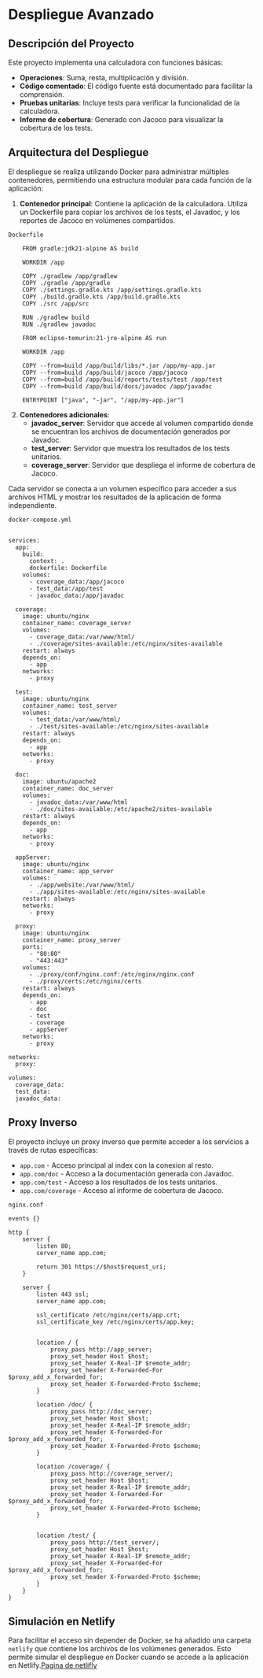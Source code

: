 # Despliegue Avanzado

## Descripción del Proyecto
Este proyecto implementa una calculadora con funciones básicas:
- **Operaciones**: Suma, resta, multiplicación y división.
- **Código comentado**: El código fuente está documentado para facilitar la comprensión.
- **Pruebas unitarias**: Incluye tests para verificar la funcionalidad de la calculadora.
- **Informe de cobertura**: Generado con Jacoco para visualizar la cobertura de los tests.

## Arquitectura del Despliegue
El despliegue se realiza utilizando Docker para administrar múltiples contenedores, permitiendo una estructura modular para cada función de la aplicación:

1. **Contenedor principal**: Contiene la aplicación de la calculadora. Utiliza un Dockerfile para copiar los archivos de los tests, el Javadoc, y los reportes de Jacoco en volúmenes compartidos.

`Dockerfile`

```
    FROM gradle:jdk21-alpine AS build

    WORKDIR /app

    COPY ./gradlew /app/gradlew
    COPY ./gradle /app/gradle
    COPY ./settings.gradle.kts /app/settings.gradle.kts
    COPY ./build.gradle.kts /app/build.gradle.kts
    COPY ./src /app/src 

    RUN ./gradlew build
    RUN ./gradlew javadoc

    FROM eclipse-temurin:21-jre-alpine AS run

    WORKDIR /app

    COPY --from=build /app/build/libs/*.jar /app/my-app.jar
    COPY --from=build /app/build/jacoco /app/jacoco
    COPY --from=build /app/build/reports/tests/test /app/test
    COPY --from=build /app/build/docs/javadoc /app/javadoc

    ENTRYPOINT ["java", "-jar", "/app/my-app.jar"]

```

2. **Contenedores adicionales**:
   - **javadoc_server**: Servidor que accede al volumen compartido donde se encuentran los archivos de documentación generados por Javadoc.
   - **test_server**: Servidor que muestra los resultados de los tests unitarios.
   - **coverage_server**: Servidor que despliega el informe de cobertura de Jacoco.

Cada servidor se conecta a un volumen específico para acceder a sus archivos HTML y mostrar los resultados de la aplicación de forma independiente.


`docker-compose.yml`

```

services:
  app:
    build:
      context: .
      dockerfile: Dockerfile
    volumes:
      - coverage_data:/app/jacoco  
      - test_data:/app/test 
      - javadoc_data:/app/javadoc

  coverage:
    image: ubuntu/nginx
    container_name: coverage_server
    volumes:
      - coverage_data:/var/www/html/
      - ./coverage/sites-available:/etc/nginx/sites-available 
    restart: always
    depends_on:
      - app
    networks:
      - proxy

  test:
    image: ubuntu/nginx
    container_name: test_server
    volumes:
      - test_data:/var/www/html/
      - ./test/sites-available:/etc/nginx/sites-available 
    restart: always
    depends_on:
      - app
    networks:
      - proxy

  doc:
    image: ubuntu/apache2
    container_name: doc_server
    volumes:
      - javadoc_data:/var/www/html
      - ./doc/sites-available:/etc/apache2/sites-available 
    restart: always
    depends_on:
      - app
    networks:
      - proxy

  appServer:
    image: ubuntu/nginx
    container_name: app_server
    volumes:
      - ./app/website:/var/www/html/
      - ./app/sites-available:/etc/nginx/sites-available 
    restart: always
    networks:
      - proxy

  proxy:
    image: ubuntu/nginx
    container_name: proxy_server
    ports:
      - "80:80"
      - "443:443"
    volumes:
      - ./proxy/conf/nginx.conf:/etc/nginx/nginx.conf
      - ./proxy/certs:/etc/nginx/certs
    restart: always
    depends_on:
      - app
      - doc
      - test
      - coverage
      - appServer
    networks:
      - proxy
  
networks:
  proxy:

volumes:
  coverage_data:  
  test_data:
  javadoc_data: 

```


## Proxy Inverso
El proyecto incluye un proxy inverso que permite acceder a los servicios a través de rutas específicas:
- `app.com` - Acceso principal al index con la conexion al resto.
- `app.com/doc` - Acceso a la documentación generada con Javadoc.
- `app.com/test` - Acceso a los resultados de los tests unitarios.
- `app.com/coverage` - Acceso al informe de cobertura de Jacoco.

`nginx.conf`

```
events {}

http {
    server {
        listen 80;
        server_name app.com;

        return 301 https://$host$request_uri;
    }

    server {
        listen 443 ssl;
        server_name app.com;

        ssl_certificate /etc/nginx/certs/app.crt;
        ssl_certificate_key /etc/nginx/certs/app.key;
            

        location / {
            proxy_pass http://app_server;
            proxy_set_header Host $host;
            proxy_set_header X-Real-IP $remote_addr;
            proxy_set_header X-Forwarded-For $proxy_add_x_forwarded_for;
            proxy_set_header X-Forwarded-Proto $scheme;
        }

        location /doc/ {
            proxy_pass http://doc_server;
            proxy_set_header Host $host;
            proxy_set_header X-Real-IP $remote_addr;
            proxy_set_header X-Forwarded-For $proxy_add_x_forwarded_for;
            proxy_set_header X-Forwarded-Proto $scheme;
        }

        location /coverage/ {
            proxy_pass http://coverage_server/;
            proxy_set_header Host $host;
            proxy_set_header X-Real-IP $remote_addr;
            proxy_set_header X-Forwarded-For $proxy_add_x_forwarded_for;
            proxy_set_header X-Forwarded-Proto $scheme;
        }


        location /test/ {
            proxy_pass http://test_server/;
            proxy_set_header Host $host;
            proxy_set_header X-Real-IP $remote_addr;
            proxy_set_header X-Forwarded-For $proxy_add_x_forwarded_for;
            proxy_set_header X-Forwarded-Proto $scheme;
        }
    }
}

```

## Simulación en Netlify
Para facilitar el acceso sin depender de Docker, se ha añadido una carpeta `netlify` que contiene los archivos de los volúmenes generados. Esto permite simular el despliegue en Docker cuando se accede a la aplicación en Netlify.[Pagina de netlifly](https://appprocalculadora.netlify.app/)


